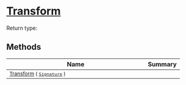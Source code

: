 # [Transform](./UniformScale-100663843.md)


Return type:
## Methods

| Name | Summary | 
| --- | --- | 
| <sub>[Transform](./UniformScale-100663843.md) ( [`Signature`](./../../../../Signature.md) )</sub><img width=200/>| <sub></sub>| <br>


